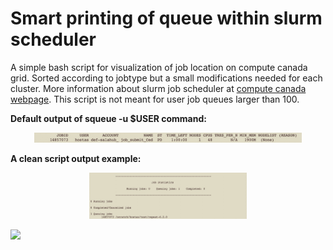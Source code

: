 # Smart printing of queue within slurm scheduler
A simple bash script for visualization of job location on compute canada grid. Sorted according to jobtype but a small modifications needed for each cluster. More information about slurm job scheduler at [compute canada webpage](https://docs.alliancecan.ca/wiki/Running_jobs). This script is not meant for user job queues larger than 100.

**Default output of squeue -u $USER command:**
<p align="center">
  <img src="https://github.com/jiri-hostas/Slurm-queue-smart-printing/blob/main/graphics/Example.jpg" width=85% height=85%>
</p>

**A clean script output example:**
<p align="center">
  <img src="https://github.com/jiri-hostas/Slurm-queue-smart-printing/blob/main/graphics/Output.jpg" width=50% height=25%>
</p>


![](https://komarev.com/ghpvc/?username=jiri-hostas)
